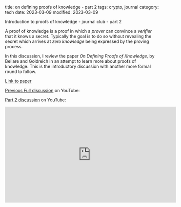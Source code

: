 title: on defining proofs of knowledge - part 2
tags: crypto, journal
category: tech
date: 2023-03-09
modified: 2023-03-09

Introduction to proofs of knowledge - journal club - part 2

A proof of knowledge is a proof in which a *prover* can convince a *verifier* that it knows a secret.  Typically the goal is to do so without revealing the secret which arrives at _zero knowledge_ being expressed by the proving process.

In this discussion, I review the paper *On Defining Proofs of Knowledge,* by Bellare and Goldreich in an attempt to learn more about proofs of knowledge.   This is the introductory discussion with another more formal round to follow.

[Link to paper](https://cseweb.ucsd.edu/~mihir/papers/pok.pdf)

[Previous Full discussion](https://youtu.be/Mwed2-6TN7M) on YouTube:

[Part 2 discussion](https://youtu.be/7W9BeJPGkRQ) on YouTube:

<iframe width="560" height="315" src="https://www.youtube.com/embed/7W9BeJPGkRQ" title="YouTube video player" frameborder="0" allow="accelerometer; autoplay; clipboard-write; encrypted-media; gyroscope; picture-in-picture; web-share" allowfullscreen></iframe>
